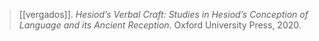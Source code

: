 > [[vergados]]. *Hesiod’s Verbal Craft: Studies in Hesiod’s Conception of Language and its Ancient Reception*. Oxford University Press, 2020.